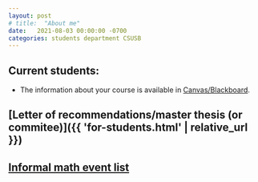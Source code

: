 ```yaml
---
layout: post
# title:  "About me"
date:   2021-08-03 00:00:00 -0700
categories: students department CSUSB
---
```

<style type="text/css">
  /* p {
    border: 1px solid black;
  } */
  img {
  border-radius: 8px;
  }
</style>
## Current students: 
  * The information about your course is available in [Canvas/Blackboard](https://my.csusb.edu/default/mycoyote/index).
  
## [Letter of recommendations/master thesis (or commitee)]({{ 'for-students.html' | relative_url }})   
## [Informal math event list](https://youngsukim-csusb.github.io/CSUSB-Math-This-Week/)